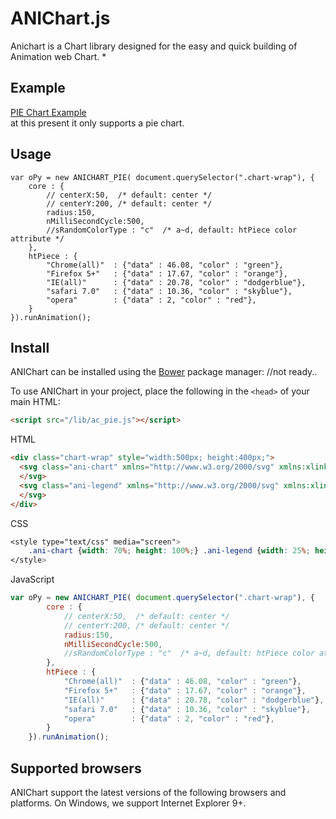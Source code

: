 ANIChart.js
============

Anichart is a Chart library designed for the easy and quick building of Animation web Chart. *

## Example
[PIE Chart Example](http://git.io/pyD4) <br />
at this present it only supports a pie chart.


## Usage

	var oPy = new ANICHART_PIE( document.querySelector(".chart-wrap"), {
		core : {
			// centerX:50,  /* default: center */
			// centerY:200, /* default: center */
			radius:150,
			nMilliSecondCycle:500,
			//sRandomColorType : "c"  /* a~d, default: htPiece color attribute */
		}, 
		htPiece : {
			"Chrome(all)"  : {"data" : 46.08, "color" : "green"},
			"Firefox 5+"   : {"data" : 17.67, "color" : "orange"},
			"IE(all)"      : {"data" : 20.78, "color" : "dodgerblue"},
			"safari 7.0"   : {"data" : 10.36, "color" : "skyblue"},
			"opera"        : {"data" : 2, "color" : "red"},
		}
	}).runAnimation();

## Install

ANIChart can be installed using the [Bower](http://bower.io) package manager:
//not ready..


To use ANIChart in your project, place the following in the `<head>` of your main HTML:
```html
<script src="/lib/ac_pie.js"></script>
```

HTML
```html
<div class="chart-wrap" style="width:500px; height:400px;">
  <svg class="ani-chart" xmlns="http://www.w3.org/2000/svg" xmlns:xlink="http://www.w3.org/1999/xlink">
  </svg> 
  <svg class="ani-legend" xmlns="http://www.w3.org/2000/svg" xmlns:xlink="http://www.w3.org/1999/xlink">
  </svg>
</div>
```

CSS
```css
<style type="text/css" media="screen">
	.ani-chart {width: 70%; height: 100%;} .ani-legend {width: 25%; height: 100%;}
</style>
```

JavaScript
```javascript 
var oPy = new ANICHART_PIE( document.querySelector(".chart-wrap"), {
		core : {
			// centerX:50,  /* default: center */
			// centerY:200, /* default: center */
			radius:150,
			nMilliSecondCycle:500,
			//sRandomColorType : "c"  /* a~d, default: htPiece color attribute */
		}, 
		htPiece : {
			"Chrome(all)"  : {"data" : 46.08, "color" : "green"},
			"Firefox 5+"   : {"data" : 17.67, "color" : "orange"},
			"IE(all)"      : {"data" : 20.78, "color" : "dodgerblue"},
			"safari 7.0"   : {"data" : 10.36, "color" : "skyblue"},
			"opera"        : {"data" : 2, "color" : "red"},
		}
	}).runAnimation();
```

## Supported browsers
ANIChart support the latest versions of the following browsers and platforms. On Windows, we support Internet Explorer 9+.

